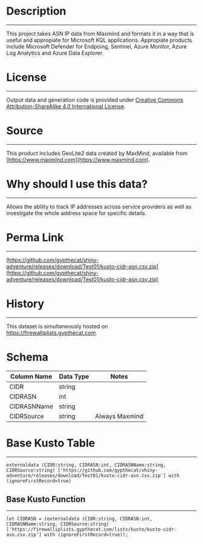 # Description
---
This project takes ASN IP data from Maxmind and formats it in a way that is useful and appropiate for Microsoft KQL applications.  Appropiate products include Microsoft Defender for Endpoing, Sentinel, Azure Monitor, Azure Log Analytics and Azure Data Explorer.

# License
---
Output data and generation code is provided under [Creative Commons Attribution-ShareAlike 4.0 International License](https://creativecommons.org/licenses/by-sa/4.0/).

# Source
---
This product includes GeoLite2 data created by MaxMind, available from [https://www.maxmind.com](https://www.maxmind.com).

# Why should I use this data?
---
Allows the ability to track IP addresses across service providers as well as investigate the whole address space for specific details.

# Perma Link
---
[https://github.com/gypthecat/shiny-adventure/releases/download/Test01/kusto-cidr-asn.csv.zip](https://github.com/gypthecat/shiny-adventure/releases/download/Test01/kusto-cidr-asn.csv.zip)

# History
---
This dataset is simultaneously hosted on https://firewalliplists.gypthecat.com.

# Schema
| Column Name | Data Type | Notes |
| ----------- | --------- | ----- |
| CIDR | string  | |
| CIDRASN | int  | |  
| CIDRASNName | string  | |  
| CIDRSource | string  | Always Maxmind |  

# Base Kusto Table
---
```
externaldata (CIDR:string, CIDRASN:int, CIDRASNName:string, CIDRSource:string) ['https://github.com/gypthecat/shiny-adventure/releases/download/Test01/kusto-cidr-asn.csv.zip'] with (ignoreFirstRecord=true)
```

## Base Kusto Function
---
```
let CIDRASN = (externaldata (CIDR:string, CIDRASN:int, CIDRASNName:string, CIDRSource:string) ['https://firewalliplists.gypthecat.com/lists/kusto/kusto-cidr-asn.csv.zip'] with (ignoreFirstRecord=true));
```
